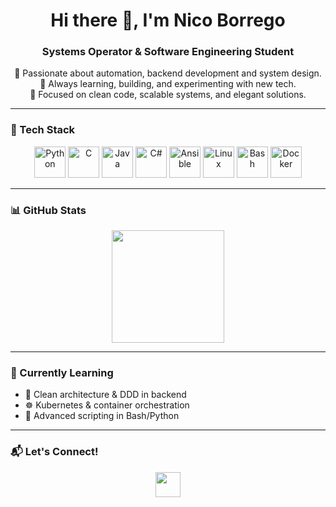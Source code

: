 
<!-- Perfil README para GitHub - Nico Borrego -->

<h1 align="center">Hi there 👋, I'm Nico Borrego</h1>
<h3 align="center">Systems Operator & Software Engineering Student</h3>

<p align="center">
  🚀 Passionate about automation, backend development and system design.<br>
  🧠 Always learning, building, and experimenting with new tech.<br>
  🎯 Focused on clean code, scalable systems, and elegant solutions.
</p>

---

### 🧰 Tech Stack

<p align="center">
  <img src="https://cdn.jsdelivr.net/gh/devicons/devicon/icons/python/python-original.svg" alt="Python" width="50"/>
  <img src="https://cdn.jsdelivr.net/gh/devicons/devicon/icons/c/c-original.svg" alt="C" width="50"/>
  <img src="https://cdn.jsdelivr.net/gh/devicons/devicon/icons/java/java-original.svg" alt="Java" width="50"/>
  <img src="https://cdn.jsdelivr.net/gh/devicons/devicon/icons/csharp/csharp-original.svg" alt="C#" width="50"/>
  <img src="https://cdn.jsdelivr.net/gh/devicons/devicon/icons/ansible/ansible-original.svg" alt="Ansible" width="50"/>
  <img src="https://cdn.jsdelivr.net/gh/devicons/devicon/icons/linux/linux-original.svg" alt="Linux" width="50"/>
  <img src="https://cdn.jsdelivr.net/gh/devicons/devicon/icons/bash/bash-original.svg" alt="Bash" width="50"/>
  <img src="https://cdn.jsdelivr.net/gh/devicons/devicon/icons/docker/docker-original.svg" alt="Docker" width="50"/>
</p>

---

### 📊 GitHub Stats

<div align="center">
  <img height="180em" src="https://github-readme-stats.vercel.app/api/top-langs/?username=NicoBorrego&layout=compact&theme=dark" />
</div>

---

### 🧠 Currently Learning

- 🔁 Clean architecture & DDD in backend
- ☸️ Kubernetes & container orchestration
- 📜 Advanced scripting in Bash/Python

---

### 📬 Let's Connect!

<p align="center">
  <a href="https://www.linkedin.com/in/nicol%C3%A1s-borrego-gonz%C3%A1lez-7b49251b2/" target="_blank">
    <img src="https://cdn.jsdelivr.net/gh/devicons/devicon/icons/linkedin/linkedin-original.svg" width="40" />
  </a>
</p>

